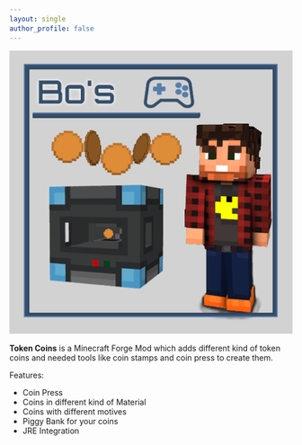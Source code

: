 ```yaml
---
layout: single
author_profile: false
---
```


![Token Coins][logo]

**Token Coins** is a Minecraft Forge Mod which adds different kind of token coins and needed tools like
coin stamps and coin press to create them.

[logo]: assets/logo.png

Features:

- Coin Press
- Coins in different kind of Material
- Coins with different motives
- Piggy Bank for your coins
- JRE Integration
